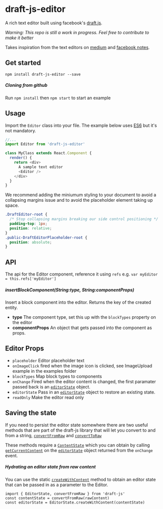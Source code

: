 # draft-js-editor
A rich text editor built using facebook's [draft.js](https://facebook.github.io/draft-js/). 

*Warning: This repo is still a work in progress. Feel free to contribute to make it better*

Takes inspiration from the text editors on [medium](http://medium.com) and 
[facebook notes](https://www.facebook.com/notes/).

## Get started
`npm install draft-js-editor --save`

##### Cloning from github
Run `npm install` then `npm start` to start an example

## Usage

Import the `Editor` class into your file. The example below uses [ES6](https://babeljs.io/) but it's not mandatory.

```javascript
//...
import Editor from 'draft-js-editor'

class MyClass extends React.Component {
  render() {
    return <div>
      A sample text editor
      <Editor />
    </div>
  }
}
```

We recommend adding the miniumum styling to your document to avoid a collapsing
margins issue and to avoid the placeholder element taking up space.

```css
.DraftEditor-root {
  /* Stop collapsing margins breaking our side control positioning */
  padding-top: 1px;
  position: relative;
}
.public-DraftEditorPlaceholder-root {
  position: absolute;
}
```

## API 

The api for the Editor component, reference it using `refs` 
e.g. `var myEditor = this.refs['myEditor']`

##### insertBlockComponent(String:type, String:componentProps)

Insert a block component into the editor. Returns
the key of the created entity.

  - **type** The component type, set this up with the `blockTypes` property on
    the editor 
  - **componentProps** An object that gets passed into the component as props.


## Editor Props

  - `placeholder` Editor placeholder text
  - `onImageClick` fired when the image icon is clicked, see ImageUpload example
    in the examples folder
  - `blockTypes` Map block types to components
  - `onChange` Fired when the editor content is changed, the first paramater passed back is an [`editorState`](https://facebook.github.io/draft-js/docs/api-reference-editor-state.html) object.
  - `editorState` Pass in an [`editorState`](https://facebook.github.io/draft-js/docs/api-reference-editor-state.html) object to restore an existing state. 
  - `readOnly` Make the editor read only

## Saving the state

If you need to persist the editor state somewhere there are two useful methods that are part of the draft-js library that will let you convert to and from a string, [`convertFromRaw`](https://facebook.github.io/draft-js/docs/api-reference-data-conversion.html#convertfromraw) and [`convertToRaw`](https://facebook.github.io/draft-js/docs/api-reference-data-conversion.html#converttoraw)

These methods require a [`ContentState`](https://facebook.github.io/draft-js/docs/api-reference-content-state.html) which you can obtain by calling [`getCurrentContent`](https://facebook.github.io/draft-js/docs/api-reference-editor-state.html#getcurrentcontent) on the [`editorState`](https://facebook.github.io/draft-js/docs/api-reference-editor-state.html) object returned from the `onChange` event.

##### Hydrating an editor state from raw content

You can use the static [`createWithContent`](https://facebook.github.io/draft-js/docs/api-reference-editor-state.html#createwithcontent) method to obtain an editor state that can be passed in as a parameter to the Editor.

```
import { EditorState, convertFromRaw } from 'draft-js'
const contentState = convertFromRaw(rawContent)
const editorState = EditorState.createWithContent(contentState)
```



